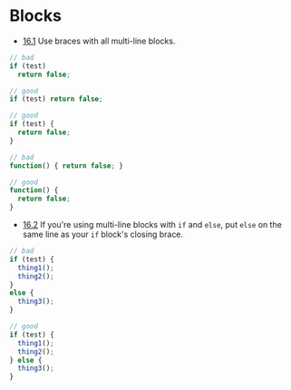 ---
---

# Blocks

- [16.1](#16.1) <a name='16.1'></a> Use braces with all multi-line blocks.

```javascript
// bad
if (test)
  return false;

// good
if (test) return false;

// good
if (test) {
  return false;
}

// bad
function() { return false; }

// good
function() {
  return false;
}
```


- [16.2](#16.2) <a name='16.2'></a> If you're using multi-line blocks with `if` and `else`, put `else` on the same line as your
`if` block's closing brace.

```javascript
// bad
if (test) {
  thing1();
  thing2();
}
else {
  thing3();
}

// good
if (test) {
  thing1();
  thing2();
} else {
  thing3();
}
```

